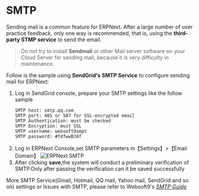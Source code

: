 # SMTP

Sending mail is a common feature for ERPNext. After a large number of user practice feedback, only one way is recommended, that is, using the **third-party STMP service** to send the email.

> Do not try to install **Sendmail** or other Mail server software on your Cloud Server for sending mail, because it is very difficulty in maintenance.

Follow is the sample using **SendGrid's SMTP Service** to configure sending mail for ERPNext:

1. Log in SendGrid console, prepare your SMTP settings like the follow sample
   ```
   SMTP host: smtp.qq.com
   SMTP port: 465 or 587 for SSL-encrypted email
   SMTP Authentication: must be checked
   SMTP Encryption: must SSL
   SMTP username: websoft9smpt
   SMTP password: #fdfwwBJ8f  
   ```
2. Log in ERPNext Console,set SMTP parameters in【Settings】>【Email Domain】
![ERPNext SMTP](https://libs.websoft9.com/Websoft9/DocsPicture/en/erpnext/erpnext-smtp-websoft9.png)
3. After clicking **save**,the system will conduct a preliminary verification of SMTP.Only after passing the verification can it be saved successfully

More SMTP Service(Gmail, Hotmail, QQ mail, Yahoo mail, SendGrid and so on)  settings or Issues with SMTP, please refer to Websoft9's *[SMTP Guide](https://support.websoft9.com/docs/faq/tech-smtp.html)*